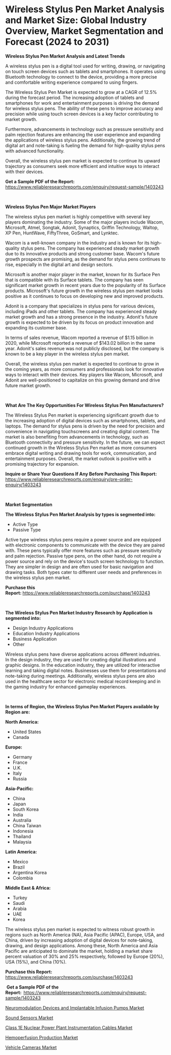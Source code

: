 <p><h1>Wireless Stylus Pen Market Analysis and Market Size: Global Industry Overview, Market Segmentation and Forecast (2024 to 2031)</h1></p><p><strong>Wireless Stylus Pen Market Analysis and Latest Trends</strong></p>
<p><p>A wireless stylus pen is a digital tool used for writing, drawing, or navigating on touch screen devices such as tablets and smartphones. It operates using Bluetooth technology to connect to the device, providing a more precise and comfortable writing experience compared to using fingers.</p><p>The Wireless Stylus Pen Market is expected to grow at a CAGR of 12.5% during the forecast period. The increasing adoption of tablets and smartphones for work and entertainment purposes is driving the demand for wireless stylus pens. The ability of these pens to improve accuracy and precision while using touch screen devices is a key factor contributing to market growth.</p><p>Furthermore, advancements in technology such as pressure sensitivity and palm rejection features are enhancing the user experience and expanding the applications of wireless stylus pens. Additionally, the growing trend of digital art and note-taking is fueling the demand for high-quality stylus pens with advanced functionality.</p><p>Overall, the wireless stylus pen market is expected to continue its upward trajectory as consumers seek more efficient and intuitive ways to interact with their devices.</p></p>
<p><strong>Get a Sample PDF of the Report:&nbsp;</strong> <a href="https://www.reliableresearchreports.com/enquiry/request-sample/1403243">https://www.reliableresearchreports.com/enquiry/request-sample/1403243</a></p>
<p>&nbsp;</p>
<p><strong>Wireless Stylus Pen Major Market Players</strong></p>
<p><p>The wireless stylus pen market is highly competitive with several key players dominating the industry. Some of the major players include Wacom, Microsoft, Atmel, Songtak, Adonit, Synaptics, Griffin Technology, Waltop, XP Pen, HuntWave, FiftyThree, GoSmart, and Lynktec. </p><p>Wacom is a well-known company in the industry and is known for its high-quality stylus pens. The company has experienced steady market growth due to its innovative products and strong customer base. Wacom's future growth prospects are promising, as the demand for stylus pens continues to rise, especially in the digital art and design sectors.</p><p>Microsoft is another major player in the market, known for its Surface Pen that is compatible with its Surface tablets. The company has seen significant market growth in recent years due to the popularity of its Surface products. Microsoft's future growth in the wireless stylus pen market looks positive as it continues to focus on developing new and improved products.</p><p>Adonit is a company that specializes in stylus pens for various devices, including iPads and other tablets. The company has experienced steady market growth and has a strong presence in the industry. Adonit's future growth is expected to be driven by its focus on product innovation and expanding its customer base.</p><p>In terms of sales revenue, Wacom reported a revenue of $1.15 billion in 2020, while Microsoft reported a revenue of $143.02 billion in the same year. Adonit's sales revenue was not publicly disclosed, but the company is known to be a key player in the wireless stylus pen market. </p><p>Overall, the wireless stylus pen market is expected to continue to grow in the coming years, as more consumers and professionals look for innovative ways to interact with their devices. Key players like Wacom, Microsoft, and Adonit are well-positioned to capitalize on this growing demand and drive future market growth.</p></p>
<p>&nbsp;</p>
<p><strong>What Are The Key Opportunities For Wireless Stylus Pen Manufacturers?</strong></p>
<p><p>The Wireless Stylus Pen market is experiencing significant growth due to the increasing adoption of digital devices such as smartphones, tablets, and laptops. The demand for stylus pens is driven by the need for precision and convenience in navigating touchscreens and creating digital content. The market is also benefiting from advancements in technology, such as Bluetooth connectivity and pressure sensitivity. In the future, we can expect continued growth in the Wireless Stylus Pen market as more consumers embrace digital writing and drawing tools for work, communication, and entertainment purposes. Overall, the market outlook is positive with a promising trajectory for expansion.</p></p>
<p><strong>Inquire or Share Your Questions If Any Before Purchasing This Report:</strong> <a href="https://www.reliableresearchreports.com/enquiry/pre-order-enquiry/1403243">https://www.reliableresearchreports.com/enquiry/pre-order-enquiry/1403243</a></p>
<p>&nbsp;</p>
<p><strong>Market Segmentation</strong></p>
<p><strong>The Wireless Stylus Pen Market Analysis by types is segmented into:</strong></p>
<p><ul><li>Active Type</li><li>Passive Type</li></ul></p>
<p><p>Active type wireless stylus pens require a power source and are equipped with electronic components to communicate with the device they are paired with. These pens typically offer more features such as pressure sensitivity and palm rejection. Passive type pens, on the other hand, do not require a power source and rely on the device's touch screen technology to function. They are simpler in design and are often used for basic navigation and drawing tasks. Both types cater to different user needs and preferences in the wireless stylus pen market.</p></p>
<p><strong>Purchase this Report:&nbsp;</strong><a href="https://www.reliableresearchreports.com/purchase/1403243">https://www.reliableresearchreports.com/purchase/1403243</a></p>
<p>&nbsp;</p>
<p><strong>The Wireless Stylus Pen Market Industry Research by Application is segmented into:</strong></p>
<p><ul><li>Design Industry Applications</li><li>Education Industry Applications</li><li>Business Application</li><li>Other</li></ul></p>
<p><p>Wireless stylus pens have diverse applications across different industries. In the design industry, they are used for creating digital illustrations and graphic designs. In the education industry, they are utilized for interactive learning and taking digital notes. Businesses use them for presentations and note-taking during meetings. Additionally, wireless stylus pens are also used in the healthcare sector for electronic medical record keeping and in the gaming industry for enhanced gameplay experiences.</p></p>
<p>&nbsp;</p>
<p><strong>In terms of Region, the Wireless Stylus Pen Market Players available by Region are:</strong></p>
<p>
    <p> <strong> North America: </strong>
        <ul>
            <li>United States</li>
            <li>Canada</li>
        </ul>
        </p> 
    <p> <strong> Europe: </strong>
        <ul>
            <li>Germany</li>
            <li>France</li>
            <li>U.K.</li>
            <li>Italy</li>
            <li>Russia</li>
        </ul>
        </p> 
    <p> <strong> Asia-Pacific: </strong>
        <ul>
            <li>China</li>
            <li>Japan</li>
            <li>South Korea</li>
            <li>India</li>
            <li>Australia</li>
            <li>China Taiwan</li>
            <li>Indonesia</li>
            <li>Thailand</li>
            <li>Malaysia</li>
        </ul>
        </p> 
    <p> <strong> Latin America: </strong>
        <ul>
            <li>Mexico</li>
            <li>Brazil</li>
            <li>Argentina Korea</li>
            <li>Colombia</li>
        </ul>
        </p> 
    <p> <strong> Middle East & Africa: </strong>
        <ul>
            <li>Turkey</li>
            <li>Saudi</li>
            <li>Arabia</li>
            <li>UAE</li>
            <li>Korea</li>
        </ul>
    </p>
    </p>
<p><p>The wireless stylus pen market is expected to witness robust growth in regions such as North America (NA), Asia Pacific (APAC), Europe, USA, and China, driven by increasing adoption of digital devices for note-taking, drawing, and design applications. Among these, North America and Asia Pacific are anticipated to dominate the market, holding a market share percent valuation of 30% and 25% respectively, followed by Europe (20%), USA (15%), and China (10%).</p></p>
<p><strong>Purchase this Report: </strong><a href="https://www.reliableresearchreports.com/purchase/1403243">https://www.reliableresearchreports.com/purchase/1403243</a></p>
<p>&nbsp;<strong>Get a Sample PDF of the Report:&nbsp;&nbsp;</strong><a href="https://www.reliableresearchreports.com/enquiry/request-sample/1403243">https://www.reliableresearchreports.com/enquiry/request-sample/1403243</a></p>
<p><strong></strong></p>
<p><p><a href="https://summer-dogwood-3e9.notion.site/Insights-into-Neuromodulation-Devices-and-Implantable-Infusion-Pumps-Market-Size-Analysing-Market-S-f341225d76c543b5ada0fcbe55536205">Neuromodulation Devices and Implantable Infusion Pumps Market</a></p><p><a href="https://view.publitas.com/reportprime-1/sound-sensors-market-research-report-provides-thorough-industry-overview-which-offers-an-in-depth-analysis-of-product-trends-and-new-market-divisions/">Sound Sensors Market</a></p><p><a href="https://picayune-night-cbd.notion.site/Class-1E-Nuclear-Power-Plant-Instrumentation-Cables-Market-Dynamics-2024-2031-Also-about-Its-Market-b8925fa7c008481491c465745e43dccd">Class 1E Nuclear Power Plant Instrumentation Cables Market</a></p><p><a href="https://funky-papaya-cf4.notion.site/Hemoperfusion-Production-Market-Analysis-and-Market-Size-Global-Industry-Overview-Market-Segmentat-94f7647a9b3844949ea3545d1e835d24">Hemoperfusion Production Market</a></p><p><a href="https://view.publitas.com/reportprime-1/vehicle-cameras-market-size-2024-2031-global-industrial-analysis-key-geographical-regions-market-share-top-key-players-product-types-and-forecast-research-report/">Vehicle Cameras Market</a></p></p>